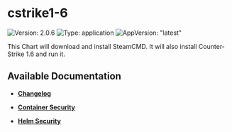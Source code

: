 # cstrike1-6

![Version: 2.0.6](https://img.shields.io/badge/Version-2.0.6-informational?style=flat-square) ![Type: application](https://img.shields.io/badge/Type-application-informational?style=flat-square) ![AppVersion: "latest"](https://img.shields.io/badge/AppVersion-"latest"-informational?style=flat-square)

This Chart will download and install SteamCMD. It will also install Counter-Strike 1.6 and run it.

## Available Documentation

- [**Changelog**](CHANGELOG)

- [**Container Security**](container-security)

- [**Helm Security**](helm-security)

